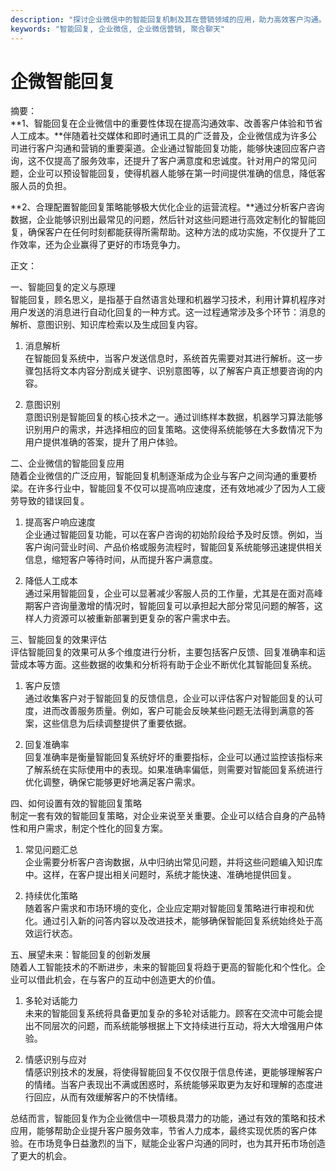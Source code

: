 ```yaml
---
description: "探讨企业微信中的智能回复机制及其在营销领域的应用，助力高效客户沟通。"
keywords: "智能回复, 企业微信, 企业微信营销, 聚合聊天"
---
```

# 企微智能回复

摘要：  
**1、智能回复在企业微信中的重要性体现在提高沟通效率、改善客户体验和节省人工成本。**伴随着社交媒体和即时通讯工具的广泛普及，企业微信成为许多公司进行客户沟通和营销的重要渠道。企业通过智能回复功能，能够快速回应客户咨询，这不仅提高了服务效率，还提升了客户满意度和忠诚度。针对用户的常见问题，企业可以预设智能回复，使得机器人能够在第一时间提供准确的信息，降低客服人员的负担。

**2、合理配置智能回复策略能够极大优化企业的运营流程。**通过分析客户咨询数据，企业能够识别出最常见的问题，然后针对这些问题进行高效定制化的智能回复，确保客户在任何时刻都能获得所需帮助。这种方法的成功实施，不仅提升了工作效率，还为企业赢得了更好的市场竞争力。

正文：

一、智能回复的定义与原理  
智能回复，顾名思义，是指基于自然语言处理和机器学习技术，利用计算机程序对用户发送的消息进行自动化回复的一种方式。这一过程通常涉及多个环节：消息的解析、意图识别、知识库检索以及生成回复内容。

1. 消息解析  
在智能回复系统中，当客户发送信息时，系统首先需要对其进行解析。这一步骤包括将文本内容分割成关键字、识别意图等，以了解客户真正想要咨询的内容。

2. 意图识别  
意图识别是智能回复的核心技术之一。通过训练样本数据，机器学习算法能够识别用户的需求，并选择相应的回复策略。这使得系统能够在大多数情况下为用户提供准确的答案，提升了用户体验。

二、企业微信的智能回复应用  
随着企业微信的广泛应用，智能回复机制逐渐成为企业与客户之间沟通的重要桥梁。在许多行业中，智能回复不仅可以提高响应速度，还有效地减少了因为人工疲劳导致的错误回复。

1. 提高客户响应速度  
企业通过智能回复功能，可以在客户咨询的初始阶段给予及时反馈。例如，当客户询问营业时间、产品价格或服务流程时，智能回复系统能够迅速提供相关信息，缩短客户等待时间，从而提升客户满意度。

2. 降低人工成本  
通过采用智能回复，企业可以显著减少客服人员的工作量，尤其是在面对高峰期客户咨询量激增的情况时，智能回复可以承担起大部分常见问题的解答，这样人力资源可以被重新部署到更复杂的客户需求中去。

三、智能回复的效果评估  
评估智能回复的效果可从多个维度进行分析，主要包括客户反馈、回复准确率和运营成本等方面。这些数据的收集和分析将有助于企业不断优化其智能回复系统。

1. 客户反馈  
通过收集客户对于智能回复的反馈信息，企业可以评估客户对智能回复的认可度，进而改善服务质量。例如，客户可能会反映某些问题无法得到满意的答案，这些信息为后续调整提供了重要依据。

2. 回复准确率  
回复准确率是衡量智能回复系统好坏的重要指标，企业可以通过监控该指标来了解系统在实际使用中的表现。如果准确率偏低，则需要对智能回复系统进行优化调整，确保它能够更好地满足客户需求。

四、如何设置有效的智能回复策略  
制定一套有效的智能回复策略，对企业来说至关重要。企业可以结合自身的产品特性和用户需求，制定个性化的回复方案。

1. 常见问题汇总  
企业需要分析客户咨询数据，从中归纳出常见问题，并将这些问题编入知识库中。这样，在客户提出相关问题时，系统才能快速、准确地提供回复。

2. 持续优化策略  
随着客户需求和市场环境的变化，企业应定期对智能回复策略进行审视和优化。通过引入新的问答内容以及改进技术，能够确保智能回复系统始终处于高效运行状态。

五、展望未来：智能回复的创新发展  
随着人工智能技术的不断进步，未来的智能回复将趋于更高的智能化和个性化。企业可以借此机会，在与客户的互动中创造更大的价值。

1. 多轮对话能力  
未来的智能回复系统将具备更加复杂的多轮对话能力。顾客在交流中可能会提出不同层次的问题，而系统能够根据上下文持续进行互动，将大大增强用户体验。

2. 情感识别与应对  
情感识别技术的发展，将使得智能回复不仅仅限于信息传递，更能够理解客户的情绪。当客户表现出不满或困惑时，系统能够采取更为友好和理解的态度进行回应，从而有效缓解客户的不快情绪。

总结而言，智能回复作为企业微信中一项极具潜力的功能，通过有效的策略和技术应用，能够帮助企业提升客户服务效率，节省人力成本，最终实现优质的客户体验。在市场竞争日益激烈的当下，赋能企业客户沟通的同时，也为其开拓市场创造了更大的机会。

